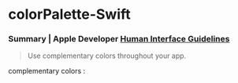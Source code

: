 # colorPalette-Swift

### Summary | Apple Developer [Human Interface Guidelines](https://developer.apple.com/design/human-interface-guidelines/ios/visual-design/color/#system-colors)

> Use complementary colors throughout your app. 

complementary colors :  
